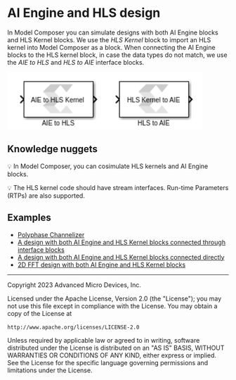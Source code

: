 # AI Engine and HLS design
In Model Composer you can simulate designs with both AI Engine blocks and HLS Kernel blocks. We use the *HLS Kernel* block to import an HLS kernel into Model Composer as a block. When connecting the AI Engine blocks to the HLS kernel block, in case the data types do not match, we use the *AIE to HLS* and *HLS to AIE* interface blocks.

![](images/interface_blocks.PNG)

## Knowledge nuggets
:bulb: In Model Composer, you can cosimulate HLS kernels and AI Engine blocks.

:bulb: The HLS kernel code should have stream interfaces. Run-time Parameters (RTPs) are also supported. 

## Examples
- [Polyphase Channelizer](Channelizer/README.md)
- [A design with both AI Engine and HLS Kernel blocks connected through interface blocks ](AIE_HLS_with_interface/README.md)
- [A design with both AI Engine and HLS Kernel blocks connected directly ](AIE_HLS_without_interface/README.md)
- [2D FFT design with both AI Engine and HLS Kernel blocks](FFT2D/README.md)




------------
Copyright 2023 Advanced Micro Devices, Inc.

Licensed under the Apache License, Version 2.0 (the "License");
you may not use this file except in compliance with the License.
You may obtain a copy of the License at

    http://www.apache.org/licenses/LICENSE-2.0

Unless required by applicable law or agreed to in writing, software
distributed under the License is distributed on an "AS IS" BASIS,
WITHOUT WARRANTIES OR CONDITIONS OF ANY KIND, either express or implied.
See the License for the specific language governing permissions and
limitations under the License.
